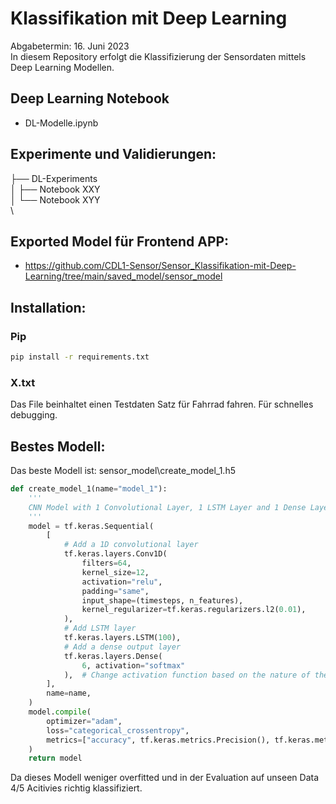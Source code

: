 # Klassifikation mit Deep Learning
Abgabetermin: 16. Juni 2023  
In diesem Repository erfolgt die Klassifizierung der Sensordaten mittels Deep Learning Modellen.  

## Deep Learning Notebook
- DL-Modelle.ipynb

## Experimente und Validierungen:
├── DL-Experiments <br>
│   ├── Notebook XXY  <br>
│   └── Notebook XYY  <br>\

## Exported Model für Frontend APP:
- https://github.com/CDL1-Sensor/Sensor_Klassifikation-mit-Deep-Learning/tree/main/saved_model/sensor_model

## Installation:

### Pip

``` bash
pip install -r requirements.txt
```

### X.txt
Das File beinhaltet einen Testdaten Satz für Fahrrad fahren. Für schnelles debugging.

## Bestes Modell:
Das beste Modell ist: sensor_model\create_model_1.h5

``` python
def create_model_1(name="model_1"):
    '''
    CNN Model with 1 Convolutional Layer, 1 LSTM Layer and 1 Dense Layer 
    '''
    model = tf.keras.Sequential(
        [
            # Add a 1D convolutional layer
            tf.keras.layers.Conv1D(
                filters=64,
                kernel_size=12,
                activation="relu",
                padding="same",
                input_shape=(timesteps, n_features),
                kernel_regularizer=tf.keras.regularizers.l2(0.01),
            ),
            # Add LSTM layer
            tf.keras.layers.LSTM(100),
            # Add a dense output layer
            tf.keras.layers.Dense(
                6, activation="softmax"
            ),  # Change activation function based on the nature of the output
        ],
        name=name,
    )
    model.compile(
        optimizer="adam",
        loss="categorical_crossentropy",
        metrics=["accuracy", tf.keras.metrics.Precision(), tf.keras.metrics.Recall()],
    )
    return model
```

Da dieses Modell weniger overfitted und in der Evaluation auf unseen Data 4/5 Acitivies richtig klassifiziert.
